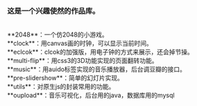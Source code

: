 ### 这是一个兴趣使然的作品库。
<br>
**2048**：一个仿2048的小游戏。<br>
**clock**：用canvas画的时钟，可以显示当前时间。<br>
**eclcok**：clcok的加强版，用电子钟的方式来展示，还会掉节操。<br>
**multi-flip**：用css3的3D功能实现的页面翻转功能。<br>
**music**：用auido标签实现的音乐播放器，后台调豆瓣的接口。<br>
**pre-slidershow**：简单的幻灯片实现。<br>
**utils**：对原生js的封装常用的功能。<br>
**oupload**：音乐可视化，后台用的java，数据库用的mysql<br>